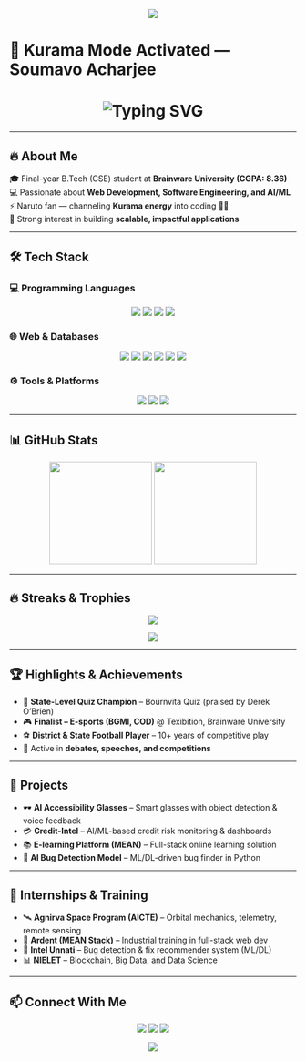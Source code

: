 <p align="center">
  <img src="https://capsule-render.vercel.app/api?type=waving&color=ff4500&height=100&section=header&animation=twinkling" />
</p>

# 🦊 Kurama Mode Activated — Soumavo Acharjee  

<h1 align="center">
    <img src="https://readme-typing-svg.herokuapp.com/?font=Righteous&size=35&center=true&vCenter=true&width=500&height=70&duration=4000&pause=1000&color=FF6A00&lines=Aspiring+Web+Developer;Full-Stack+Learner;AI+%26+ML+Explorer;Kurama+Chakra+Unleashed" alt="Typing SVG" />
</h1>

---

## 🔥 About Me
🎓 Final-year B.Tech (CSE) student at **Brainware University (CGPA: 8.36)**  
💻 Passionate about **Web Development, Software Engineering, and AI/ML**  
⚡ Naruto fan — channeling **Kurama energy** into coding 🦊🔥  
🤝 Strong interest in building **scalable, impactful applications**  

---

## 🛠️ Tech Stack  

### 💻 Programming Languages  
<p align="center">
  <img src="https://img.shields.io/badge/C-ff4500?style=for-the-badge&logo=c&logoColor=white" />
  <img src="https://img.shields.io/badge/Java-b03060?style=for-the-badge&logo=openjdk&logoColor=white" />
  <img src="https://img.shields.io/badge/Python-ffae42?style=for-the-badge&logo=python&logoColor=white" />
  <img src="https://img.shields.io/badge/JavaScript-ff6a00?style=for-the-badge&logo=javascript&logoColor=black" />
</p>

### 🌐 Web & Databases  
<p align="center">
  <img src="https://img.shields.io/badge/MySQL-00758f?style=for-the-badge&logo=mysql&logoColor=white" />
  <img src="https://img.shields.io/badge/HTML5-e34c26?style=for-the-badge&logo=html5&logoColor=white" />
  <img src="https://img.shields.io/badge/CSS3-264de4?style=for-the-badge&logo=css3&logoColor=white" />
  <img src="https://img.shields.io/badge/Angular-dd0031?style=for-the-badge&logo=angular&logoColor=white" />
  <img src="https://img.shields.io/badge/MongoDB-4ea94b?style=for-the-badge&logo=mongodb&logoColor=white" />
  <img src="https://img.shields.io/badge/Postman-f76935?style=for-the-badge&logo=postman&logoColor=white" />
</p>

### ⚙️ Tools & Platforms  
<p align="center">
  <img src="https://img.shields.io/badge/Git-f1502f?style=for-the-badge&logo=git&logoColor=white" />
  <img src="https://img.shields.io/badge/VSCode-1f75fe?style=for-the-badge&logo=visual-studio-code&logoColor=white" />
  <img src="https://img.shields.io/badge/Docker-0db7ed?style=for-the-badge&logo=docker&logoColor=white" />
</p>

---

## 📊 GitHub Stats  
<p align="center">
  <img src="https://github-readme-stats.vercel.app/api?username=Kurama-07&show_icons=true&theme=dark&title_color=ff6a00&icon_color=ff4500" height="180" />
  <img src="https://github-readme-stats.vercel.app/api/top-langs/?username=Kurama-07&layout=compact&theme=dark&title_color=ff6a00" height="180" />
</p>

---

## 🔥 Streaks & Trophies  
<p align="center">
  <img src="https://streak-stats.demolab.com?user=Kurama-07&theme=dark&ring=ff4500&fire=ff6a00&currStreakLabel=ffae42" />
</p>
<p align="center">
  <img src="https://github-profile-trophy.vercel.app/?username=Kurama-07&theme=radical&margin-w=15&margin-h=15&title=Stars,Commits,Repositories,Followers,Issues,PullRequest" />
</p>

---

## 🏆 Highlights & Achievements
- 🥇 **State-Level Quiz Champion** – Bournvita Quiz (praised by Derek O’Brien)  
- 🎮 **Finalist – E-sports (BGMI, COD)** @ Texibition, Brainware University  
- ⚽ **District & State Football Player** – 10+ years of competitive play  
- 🎤 Active in **debates, speeches, and competitions**  

---

## 📂 Projects
- 🕶 **AI Accessibility Glasses** – Smart glasses with object detection & voice feedback  
- 💳 **Credit-Intel** – AI/ML-based credit risk monitoring & dashboards  
- 📚 **E-learning Platform (MEAN)** – Full-stack online learning solution  
- 🐞 **AI Bug Detection Model** – ML/DL-driven bug finder in Python  

---

## 💼 Internships & Training
- 🛰 **Agnirva Space Program (AICTE)** – Orbital mechanics, telemetry, remote sensing  
- 🏢 **Ardent (MEAN Stack)** – Industrial training in full-stack web dev  
- 🏢 **Intel Unnati** – Bug detection & fix recommender system (ML/DL)  
- 📊 **NIELET** – Blockchain, Big Data, and Data Science  

---

## 📫 Connect With Me  
<p align="center">
  <a href="https://www.linkedin.com/in/soumavoacharjee/"><img src="https://img.shields.io/badge/LinkedIn-ff6a00?style=for-the-badge&logo=linkedin&logoColor=white" /></a>
  <a href="https://github.com/Kurama-07"><img src="https://img.shields.io/badge/GitHub-24292f?style=for-the-badge&logo=github&logoColor=white" /></a>
  <a href="mailto:soumavoacharjee@gmail.com"><img src="https://img.shields.io/badge/Email-d14836?style=for-the-badge&logo=gmail&logoColor=white" /></a>
</p>

<p align="center">
  <img src="https://capsule-render.vercel.app/api?type=waving&color=ff4500&height=100&section=footer" />
</p>
